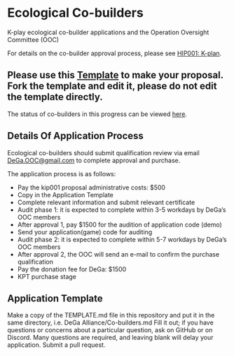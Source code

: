 # Ecological Co-builders
K-play ecological co-builder applications and the Operation Oversight Committee (OOC)

For details on the co-builder approval process, please see [HIP001: K-plan](https://github.com/kplaydefi/KIP/blob/main/001%20K-plan.md).

## Please use this [Template](https://github.com/DeGa-Alliance/Co-builders/blob/main/Template.md) to make your proposal. Fork the template and edit it, please do not edit the template directly.
The status of co-builders in this progress can be viewed [here](https://docs.google.com/spreadsheets/d/1d2ZKbnwiMyOX3VvVrRIKcEOMvNKRbUtdO1PdUc1ybpA/edit#gid=721162172).
## Details Of Application Process
Ecological co-builders should submit qualification review via email DeGa.OOC@gmail.com to complete approval and purchase.

The application process is as follows:

 - Pay the kip001 proposal administrative costs: $500
 - Copy in the Application Template 
 - Complete relevant information and submit relevant certificate
 - Audit phase 1: it is expected to complete within 3-5 workdays by DeGa’s OOC members
 - After approval 1, pay $1500 for the audition of application code (demo)
 - Send your application(game) code for auditing
 - Audit phase 2: it is expected to complete within 5-7 workdays by DeGa’s OOC members
 - After approval 2, the OOC will send an e-mail to confirm the purchase qualification
 - Pay the donation fee for DeGa: $1500
 - KPT purchase stage

## Application Template
Make a copy of the TEMPLATE.md file in this repository and put it in the same directory, i.e. DeGa Alliance/Co-builders.md Fill it out; if you have questions or concerns about a particular question, ask on GitHub or on Discord. Many questions are required, and leaving blank will delay your application. Submit a pull request.
